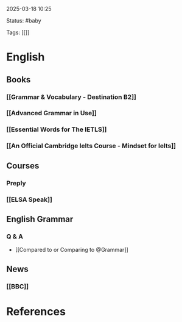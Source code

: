 2025-03-18 10:25

Status: #baby 

Tags: [[]]

# English

## Books

### [[Grammar & Vocabulary - Destination B2]]

### [[Advanced Grammar in Use]]

### [[Essential Words for The IETLS]]

### [[An Official Cambridge Ielts Course - Mindset for Ielts]]

## Courses

### Preply

### [[ELSA Speak]]


## English Grammar

### Q & A

- [[Compared to or Comparing to @Grammar]]

## News

### [[BBC]]






# References